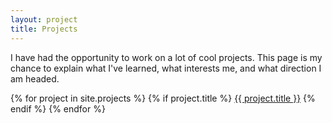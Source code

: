 ```yaml
---
layout: project
title: Projects
---
```


I have had the opportunity to work on a lot of cool projects. This page is my
chance to explain what I've learned, what interests me, and what direction I am
headed.

{% for project in site.projects %}
  {% if project.title %}
    <a href="{{ project.url }}">{{ project.title }}</a>
  {% endif %}
{% endfor %}
